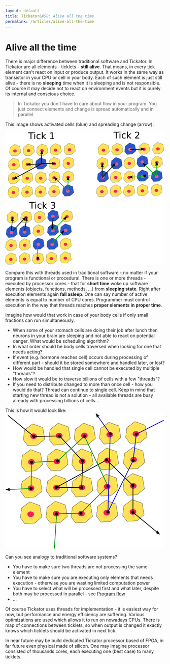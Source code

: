```yaml
---
layout: default
title: Tickator&#58; Alive all the time
permalink: /articles/alive-all-the-time
---
```


Alive all the time
==================

There is major difference between traditional software and Tickator. In Tickator are all elements - ticklets - **still alive**. That means, in every tick element can't react on input or produce output. It works in the same way as transistor in your CPU or cell in your body. Each of such element is just still alive - there is no **sleeping** time when it is sleeping and is not responsible. Of course it may decide not to react on environment events but it is purely its internal and conscious choice.

> In Tickator you don't have to care about flow in your program.
> You just connect elements and change is spread automatically and in
> parallel.

This image shows activated cells (blue) and spreading change (arrow):

<img src="/img/cells-tickator.png"/>


Compare this with threads used in traditional software - no matter if your program is functional or procedural. There is one or more threads - executed by processor cores - that for **short time** woke up software elements (objects, functions, methods, ...) from **sleeping state**. Right after execution elements again **fall asleep**. One can say number of active elements is equal to number of CPU cores. Programmer must control execution in the way that threads reaches **proper elements in proper time**.

Imagine how would that work in case of your body cells if only small fractions can run simultaneously.

* When some of your stomach cells are doing their job after lunch then neurons in your brain are sleeping and not able to react on potential danger. What would be scheduling algorithm?
* In what order should be body cells traversed when looking for one that needs acting?
* If event (e.g. hormone reaches cell) occurs during processing of different part - should it be stored somewhere and handled later, or lost?
* How would be handled that single cell cannot be executed by multiple "threads"?
* How slow it would be to traverse billions of cells with a few "threads"?
* If you need to distribute changed to more than once cell - how you would do that? Thread can continue to single cell. Keep in mind that starting new thread is not a solution - all available threads are busy already with processing billions of cells...

This is how it would look like:
<img src="/img/cells.png"/>

Can you see analogy to traditional software systems?

* You have to make sure two threads are not processing the same element
* You have to make sure you are executing only elements that needs execution - otherwise you are wasting limited computation power
* You have to select what will be processed first and what later, despite both may be processed in parallel - see [Program flow](/articles/program-flow)
* ...

Of course Tickator uses threads for implementation - it is easiest way for now, but performance and energy efficiency are suffering. Various optimizations are used which allows it to run on nowadays CPUs. There is map of connections between ticklets, so when output is changed it exactly knows which ticklets should be activated in next tick.

In near future may be build dedicated Tickator processor based of FPGA, in far future even physical made of silicon. One may imagine processor consisted of thousands cores, each executing one (best case) to many ticklets.
